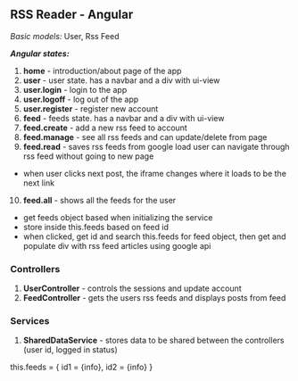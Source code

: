 ## RSS Reader - Angular

_Basic models:_ User, Rss Feed

**_Angular states:_**
1. **home** - introduction/about page of the app
2. **user** - user state. has a navbar and a div with ui-view
3. **user.login** - login to the app
4. **user.logoff** - log out of the app
5. **user.register** - register new account
6. **feed** - feeds state. has a navbar and a div with ui-view
7. **feed.create** - add a new rss feed to account
8. **feed.manage** - see all rss feeds and can update/delete from page
9. **feed.read** - saves rss feeds from google load user can navigate through rss feed without going to new page
  - when user clicks next post, the iframe changes where it loads to be the next link
10. **feed.all** - shows all the feeds for the user
  - get feeds object based when initializing the service
  - store inside this.feeds based on feed id
  - when clicked, get id and search this.feeds for feed object,
    then get and populate div with rss feed articles using google api

### Controllers
1. __UserController__ - controls the sessions and update account
2. __FeedController__ - gets the users rss feeds and displays posts from feed

### Services
1. __SharedDataService__ - stores data to be shared between the controllers (user id, logged in status)

<!-- Inside FeedsService -->
this.feeds = {
  id1 = {info},
  id2 = {info}
}

  <div data-id={{feed.id}} ng-click="findFeed(feed.id)">

  </div>
